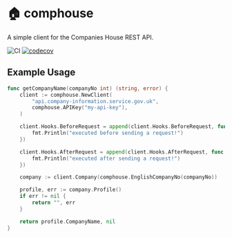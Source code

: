 # :house: comphouse

A simple client for the Companies House REST API.

![CI](https://github.com/johnfrankmorgan/comphouse/workflows/CI/badge.svg)
[![codecov](https://codecov.io/gh/johnfrankmorgan/comphouse/branch/main/graph/badge.svg?token=OXSB3U3QEX)](https://codecov.io/gh/johnfrankmorgan/comphouse)


## Example Usage

```go
func getCompanyName(companyNo int) (string, error) {
    client := comphouse.NewClient(
        "api.company-information.service.gov.uk",
        comphouse.APIKey("my-api-key"),
    )

    client.Hooks.BeforeRequest = append(client.Hooks.BeforeRequest, func (_ *http.Request) {
        fmt.Println("executed before sending a request!")
    })

    client.Hooks.AfterRequest = append(client.Hooks.AfterRequest, func (_ *http.Response) {
        fmt.Println("executed after sending a request!")
    })

    company := client.Company(comphouse.EnglishCompanyNo(companyNo))

    profile, err := company.Profile()
    if err != nil {
        return "", err
    }

    return profile.CompanyName, nil
}
```
